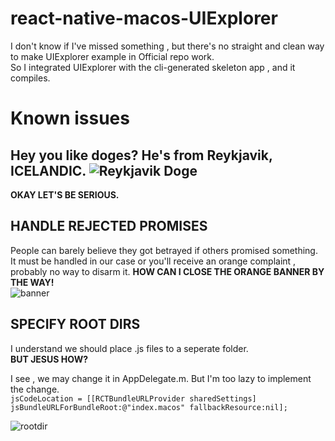 # react-native-macos-UIExplorer
I don't know if I've missed something , but there's no straight and clean way to make UIExplorer example in Official repo work.     
So I integrated UIExplorer with the cli-generated skeleton app , and it compiles.      

# Known issues    
 Hey you like doges? He's from Reykjavik, ICELANDIC. 
![Reykjavik Doge](https://wx2.sinaimg.cn/large/005yrqtrgy1fopar3pf4zj31kw23vhdu.jpg)
---
**OKAY LET'S BE SERIOUS.**    
 ## HANDLE REJECTED PROMISES 
 People can barely believe they got betrayed if others promised something.     
 It must be handled in our case or you'll receive an orange complaint , probably no way to disarm it. **HOW CAN I CLOSE THE ORANGE BANNER BY THE WAY!**      
 ![banner](https://wx4.sinaimg.cn/mw690/005yrqtrly1fozqmcbws1j31kw13earm.jpg)
 ## SPECIFY ROOT DIRS
I understand we should place .js files to a seperate folder.    
**BUT JESUS HOW?**    

I see , we may change it in AppDelegate.m. But I'm too lazy to implement the change.    
`jsCodeLocation = [[RCTBundleURLProvider sharedSettings] jsBundleURLForBundleRoot:@"index.macos" fallbackResource:nil];`

![rootdir](https://wx3.sinaimg.cn/mw690/005yrqtrly1fozqmc5simj30wc0cawgw.jpg)
